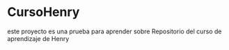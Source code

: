 # CursoHenry
este proyecto es una prueba para aprender sobre Repositorio del curso de aprendizaje de Henry
